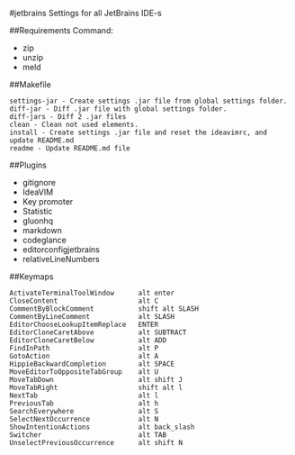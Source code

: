 
#jetbrains
Settings for all JetBrains IDE-s

##Requirements
Command:
 - zip
 - unzip
 - meld

##Makefile

	settings-jar - Create settings .jar file from global settings folder.
	diff-jar - Diff .jar file with global settings folder.
	diff-jars - Diff 2 .jar files
	clean - Clean not used elements.
	install - Create settings .jar file and reset the ideavimrc, and update README.md
	readme - Update README.md file

##Plugins

 - gitignore
 - IdeaVIM
 - Key promoter
 - Statistic
 - gluonhq
 - markdown
 - codeglance
 - editorconfigjetbrains
 - relativeLineNumbers

##Keymaps

	ActivateTerminalToolWindow    	alt enter
	CloseContent                  	alt C
	CommentByBlockComment         	shift alt SLASH
	CommentByLineComment          	alt SLASH
	EditorChooseLookupItemReplace 	ENTER
	EditorCloneCaretAbove         	alt SUBTRACT
	EditorCloneCaretBelow         	alt ADD
	FindInPath                    	alt P
	GotoAction                    	alt A
	HippieBackwardCompletion      	alt SPACE
	MoveEditorToOppositeTabGroup  	alt U
	MoveTabDown                   	alt shift J
	MoveTabRight                  	shift alt l
	NextTab                       	alt l
	PreviousTab                   	alt h
	SearchEverywhere              	alt S
	SelectNextOccurrence          	alt N
	ShowIntentionActions          	alt back_slash
	Switcher                      	alt TAB
	UnselectPreviousOccurrence    	alt shift N

	